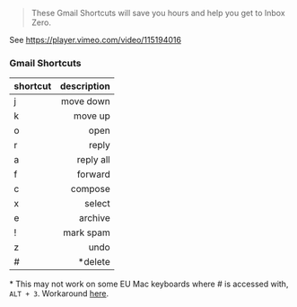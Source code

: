 > These Gmail Shortcuts will save you hours and help you get to Inbox Zero.

See https://player.vimeo.com/video/115194016

### Gmail Shortcuts
| shortcut 	| description 	|
|----------	|------------:	|
| j        	|   move down 	|
| k        	|     move up 	|
| o        	|        open 	|
| r        	|       reply 	|
| a        	|   reply all 	|
| f        	|     forward 	|
| c        	|     compose 	|
| x        	|      select 	|
| e        	|     archive 	|
| !        	|   mark spam 	|
| z        	|        undo 	|
| \#       	|     *delete 	|

\* This may not work on some EU Mac keyboards where # is accessed with, `ALT + 3`. Workaround [here](http://toodlepip.co.uk/2010/blog-2010-09-gmail-delete-key-shortcut-uk-apple-users/).